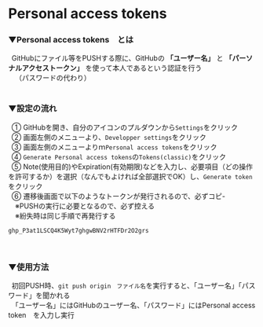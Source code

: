 # Personal access tokens

### ▼Personal access tokens　とは
&ensp;GitHubにファイル等をPUSHする際に、GitHubの **「ユーザー名」** と **「パーソナルアクセストークン」** を使って本人であるという認証を行う<br>
&ensp;　（パスワードの代わり）<br>
<br>
### ▼設定の流れ
&ensp;① GitHubを開き、自分のアイコンのプルダウンから`Settings`をクリック<br>
&ensp;② 画面左側のメニューより、`Developper settings`をクリック<br>
&ensp;③ 画面左側のメニューよりｍ`Personal access tokens`をクリック<br>
&ensp;④ `Generate Personal access tokens`の`Tokens(classic)`をクリック<br>
&ensp;⑤ Note(使用目的)やExpiration(有効期限)などを入力し、必要項目（どの操作を許可するか）を選択（なんでもよければ全部選択でOK）し、`Generate token`をクリック<br>
&ensp;⑥ 遷移後画面で以下のようなトークンが発行されるので、必ずコピ-　<br>
&ensp;&ensp;※PUSHの実行に必要となるので、必ず控える<br>
&ensp;&ensp;※紛失時は同じ手順で再発行する<br>
```
ghp_P3at1LSCQ4K5Wyt7ghgwBNV2rHTFDr2O2grs
```
<br>

### ▼使用方法

&ensp;初回PUSH時、`git push origin　ファイル名`を実行すると、「ユーザー名」「パスワード」を聞かれる<br>
&ensp;「ユーザー名」にはGitHubのユーザー名、「パスワード」にはPersonal access token　を入力し実行<br>
